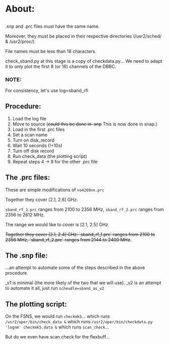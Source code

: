 # About:


## 

.snp and .prc files must have the same name.

Moreover, they must be placed in their respective directories (/usr2/sched/ & /usr2/proc/)

File names must be less than 18 characters.

check_sband.py at this stage is a copy of checkdata.py...
We need to adapt it to only plot the first 8 (or 16) channels of the DBBC.


### NOTE:

For consistency, let's use log=sband_rfi

## Procedure:

1. Load the log file
2. Move to source (<s>could this be done in .snp</s> This is now done in snap.)
3. Load in the first .prc files
4. Set a scan name
5. Turn on disk_record
6. Wait 10 seconds (!+10s)
7. Turn off disk record
8. Run check_data (the plotting script)
9. Repeat steps 4 -> 8 for the other .prc file


## The .prc files:

These are simple modifications of `vo4269nn.prc`

Together they cover [2.1, 2.6] GHz:

`sband_rf_1.prc` ranges from 2100 to 2356 MHz,
`sband_rf_2.prc` ranges from 2356 to 2612 MHz.

The range we would like to cover is [2.1, 2.5] GHz.

<s>
Together they cover [2.1, 2.4] GHz:
`sband_rf_1.prc` ranges from 2100 to 2356 MHz,
`sband_rf_2.prc` ranges from 2144 to 2400 MHz.
</s>

## The .snp file:

...an attempt to automate some of the steps described in the above procedure.

_v1 is minimal (the more likely of the two that we will use).
_v2 is an attempt to automate it all, just run `scheudle=sband_as_v2`

## The plotting script:

On the FSNS, we would run `checkmk5`... 
which runs `/usr2/oper/bin/check_data &` which runs 
`/usr2/oper/bin/checkdata.py 'lognm' checkmk5.data &` 
which runs `scan_check`...

But do we even have scan check for the flexbuff...
